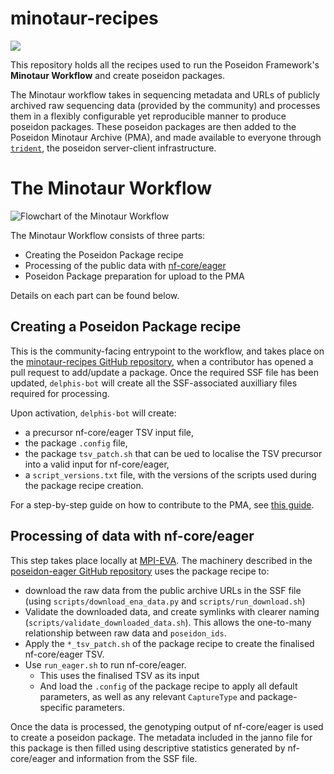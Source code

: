 # minotaur-recipes

![](docs/images/Poseidon-Logo-WaterGraphicLrg.png)

This repository holds all the recipes used to run the Poseidon Framework's
**Minotaur Workflow** and create poseidon packages.

The Minotaur workflow takes in sequencing metadata and URLs of publicly archived
raw sequencing data (provided by the community) and processes them in a flexibly
configurable yet reproducible manner to produce poseidon packages. These
poseidon packages are then added to the Poseidon Minotaur Archive (PMA), and
made available to everyone through
[`trident`](https://github.com/poseidon-framework/poseidon-hs), the poseidon
server-client infrastructure.

# The Minotaur Workflow

![Flowchart of the Minotaur Workflow](docs/images/Minotaur_Workflow.jpg)

The Minotaur Workflow consists of three parts:

- Creating the Poseidon Package recipe
- Processing of the public data with [nf-core/eager](https://nf-co.re/eager)
- Poseidon Package preparation for upload to the PMA

Details on each part can be found below.

## Creating a Poseidon Package recipe

This is the community-facing entrypoint to the workflow, and takes place on the
[minotaur-recipes GitHub repository](https://github.com/poseidon-framework/minotaur-recipes),
when a contributor has opened a pull request to add/update a package. Once the
required SSF file has been updated, `delphis-bot` will create all the
SSF-associated auxilliary files required for processing.

Upon activation, `delphis-bot` will create:

- a precursor nf-core/eager TSV input file,
- the package `.config` file,
- the package `tsv_patch.sh` that can be ued to localise the TSV precursor into
  a valid input for nf-core/eager,
- a `script_versions.txt` file, with the versions of the scripts used during the
  package recipe creation.

For a step-by-step guide on how to contribute to the PMA, see
[this guide](https://www.poseidon-adna.org/#/minotaur?id=requesting-a-package-recipe).

## Processing of data with nf-core/eager

This step takes place locally at [MPI-EVA](https://www.eva.mpg.de/index). The
machinery described in the
[poseidon-eager GitHub repository](https://github.com/poseidon-framework/poseidon-eager)
uses the package recipe to:

- download the raw data from the public archive URLs in the SSF file (using
  `scripts/download_ena_data.py` and `scripts/run_download.sh`)
- Validate the downloaded data, and create symlinks with clearer naming
  (`scripts/validate_downloaded_data.sh`). This allows the one-to-many
  relationship between raw data and `poseidon_ids`.
- Apply the `*_tsv_patch.sh` of the package recipe to create the finalised
  nf-core/eager TSV.
- Use `run_eager.sh` to run nf-core/eager.
  - This uses the finalised TSV as its input
  - And load the `.config` of the package recipe to apply all default
    parameters, as well as any relevant `CaptureType` and package-specific
    parameters.

Once the data is processed, the genotyping output of nf-core/eager is used to
create a poseidon package. The metadata included in the janno file for this
package is then filled using descriptive statistics generated by nf-core/eager
and information from the SSF file.
